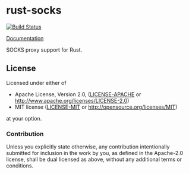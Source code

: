 # rust-socks
[![Build Status](https://travis-ci.org/sfackler/rust-socks.svg?branch=master)](https://travis-ci.org/sfackler/rust-socks)

[Documentation](https://sfackler.github.io/rust-socks/doc/v0.2.2/socks)

SOCKS proxy support for Rust.

## License

Licensed under either of

 * Apache License, Version 2.0, ([LICENSE-APACHE](LICENSE-APACHE) or http://www.apache.org/licenses/LICENSE-2.0)
 * MIT license ([LICENSE-MIT](LICENSE-MIT) or http://opensource.org/licenses/MIT)

at your option.

### Contribution

Unless you explicitly state otherwise, any contribution intentionally
submitted for inclusion in the work by you, as defined in the Apache-2.0
license, shall be dual licensed as above, without any additional terms or
conditions.
